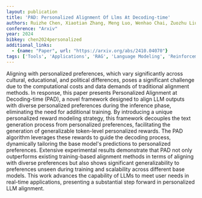 ```yaml
---
layout: publication
title: 'PAD: Personalized Alignment Of Llms At Decoding-time'
authors: Ruizhe Chen, Xiaotian Zhang, Meng Luo, Wenhao Chai, Zuozhu Liu
conference: "Arxiv"
year: 2024
bibkey: chen2024personalized
additional_links:
  - {name: "Paper", url: "https://arxiv.org/abs/2410.04070"}
tags: ['Tools', 'Applications', 'RAG', 'Language Modeling', 'Reinforcement Learning', 'Training Techniques']
---
```

Aligning with personalized preferences, which vary significantly across
cultural, educational, and political differences, poses a significant challenge
due to the computational costs and data demands of traditional alignment
methods. In response, this paper presents Personalized Alignment at
Decoding-time (PAD), a novel framework designed to align LLM outputs with
diverse personalized preferences during the inference phase, eliminating the
need for additional training. By introducing a unique personalized reward
modeling strategy, this framework decouples the text generation process from
personalized preferences, facilitating the generation of generalizable
token-level personalized rewards. The PAD algorithm leverages these rewards to
guide the decoding process, dynamically tailoring the base model's predictions
to personalized preferences. Extensive experimental results demonstrate that
PAD not only outperforms existing training-based alignment methods in terms of
aligning with diverse preferences but also shows significant generalizability
to preferences unseen during training and scalability across different base
models. This work advances the capability of LLMs to meet user needs in
real-time applications, presenting a substantial step forward in personalized
LLM alignment.
